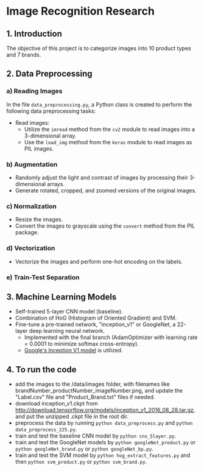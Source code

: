 # Image Recognition Research

## 1. Introduction

The objective of this project is to categorize images into 10 product types and 7 brands.

## 2. Data Preprocessing

### a) Reading Images

In the file `data_preprocessing.py`, a Python class is created to perform the following data preprocessing tasks:

- Read images:
  - Utilize the `imread` method from the `cv2` module to read images into a 3-dimensional array.
  - Use the `load_img` method from the `keras` module to read images as PIL images.

### b) Augmentation

- Randomly adjust the light and contrast of images by processing their 3-dimensional arrays.
- Generate rotated, cropped, and zoomed versions of the original images.

### c) Normalization

- Resize the images.
- Convert the images to grayscale using the `convert` method from the PIL package.

### d) Vectorization

- Vectorize the images and perform one-hot encoding on the labels.

### e) Train-Test Separation

## 3. Machine Learning Models

- Self-trained 5-layer CNN model (baseline).
- Combination of HoG (Histogram of Oriented Gradient) and SVM.
- Fine-tune a pre-trained network, "inception_v1" or GoogleNet, a 22-layer deep learning neural network.
  - Implemented with the final branch (AdamOptimizer with learning rate = 0.0001 to minimize softmax cross-entropy).
  - [Google's Inception V1 model](http://alpha.tfhub.dev/google/imagenet/inception_v1/classification/1) is utilized.

## 4. To run the code

- add the images to the /data/images folder, with filenames like brandNumber_productNumber_imageNumber.png, and update the "Label.csv" file and "Product_Brand.txt" files if needed.
- download inception_v1.ckpt from http://download.tensorflow.org/models/inception_v1_2016_08_28.tar.gz, and put the unzipped .ckpt file in the root dir.
- preprocess the data by running `python data_preprocess.py` and `python data_preprocess_225.py`.
- train and test the baseline CNN model by `python cnn_5layer.py`.
- train and test the GoogleNet models by `python googleNet_product.py` or `python googleNet_brand.py` or `python googleNet_bp.py`.
- train and test the SVM model by `python hog_extract_features.py` and then `python svm_product.py` or `python svm_brand.py`.

